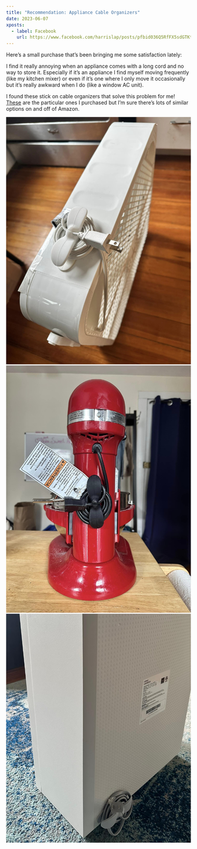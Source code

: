 ```yaml
---
title: "Recommendation: Appliance Cable Organizers"
date: 2023-06-07
xposts:
  - label: Facebook
    url: https://www.facebook.com/harrislap/posts/pfbid036Q5RfFX5sdGTKtiinwBBGwNYNraP1pfHfobb7qt4Eaie41pY31rY2rDecgV33bql?
---
```


Here’s a small purchase that’s been bringing me some satisfaction lately:

I find it really annoying when an appliance comes with a long cord and no way to store it. Especially if it’s an appliance I find myself moving frequently (like my kitchen mixer) or even if it’s one where I only move it occasionally but it’s really awkward when I do (like a window AC unit).

I found these stick on cable organizers that solve this problem for me! [These](https://a.co/d/4PTlOvj) are the particular ones I purchased but I’m sure there’s lots of similar options on and off of Amazon.

![A white box fan with a white silicone cable organizer adhered to the side and the power cable coiled around it.](/media/2023-06-07-recommendation-appliance-cable-organizers/boxfan.jpg)
![Back of a red KitchenAid stand mixer with a black silicone cable organizer adhered to the back and the power cable coiled around it.](/media/2023-06-07-recommendation-appliance-cable-organizers/mixer.jpg)
![A gray boxy HEPA air purifier with a gray silicone cable organizer adhered to the back and the power cable coiled around it.](/media/2023-06-07-recommendation-appliance-cable-organizers/purifier.jpg)

